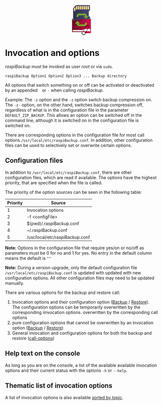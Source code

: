 <center>     <!-- The blank line before the image definition is required! -->

![Icon](images/icons/Icon_rot_blau_final_64.png)
</center>


# Invocation and options

*raspiBackup* must be invoked as user *root* or via `sudo`.

```
raspiBackup Option1 Option2 Option3 ... Backup directory
```

All options that switch something on or off can be activated or deactivated by
an appended ` ` or `-` when calling *raspiBackup*.

Example: The `-z` option and the `-z` option switch backup compression on.
The `-z-` option, on the other hand, switches backup compression off, regardless of
what is in the configuration file in the parameter `DEFAULT_ZIP_BACKUP`. This allows an
option can be switched off in the command line, although it is switched on in the
configuration file is switched on.

There are corresponding options in the configuration file for most call options
`/usr/local/etc/raspiBackup.conf`. In addition, other configuration files
can be used to selectively set or overwrite certain options.

<a name="configFiles"></a>
## Configuration files

<a name="configfiles"></a>
In addition to `/usr/local/etc/raspiBackup.conf`, there are other configuration files,
which are read if available. The options have the highest priority,
that are specified when the file is called.

The priority of the option sources can be seen in the following table:

| Priority | Source |
|-----------|--------|
| 1 | Invocation options |
| 2 | -f \<configFile\> |
| 3 | $(pwd)/.raspiBackup.conf |
| 4 | ~/.raspiBackup.conf |
| 5 | /usr/local/etc/raspiBackup.conf |

**Note:**
Options in the configuration file that require yes/on or no/off as parameters
must be 0 for no and 1 for yes.
No entry in the default column means the default is `""`

**Note:**
During a version upgrade, only the default configuration file
`/usr/local/etc/raspiBackup.conf` is updated with
updated with new configuration options. All other configuration files
may need to be updated manually.

There are various options for the backup and restore call:

1. Invocation options and their configuration option ([Backup](backup.md) / [Restore](restore.md)).
   The configuration options can be temporarily overwritten by the corresponding iinvocation options.
   overwritten by the corresponding call options
1. pure configuration options that cannot be overwritten by an invocation option
   ([Backup](backup-config-options.md) / [Restore](restore-config-options.md))
1. General invocation and configuration options for both the backup
   and restore ([call-options](general.md))

## Help text on the console

As long as you are on the console, a list of the available
available invocation options and their current status with the
options `-h` or `--help`.

## Thematic list of invocation options

A list of invocation options is also available [sorted by topic](options-by-topic.md).

[.status]: translated

